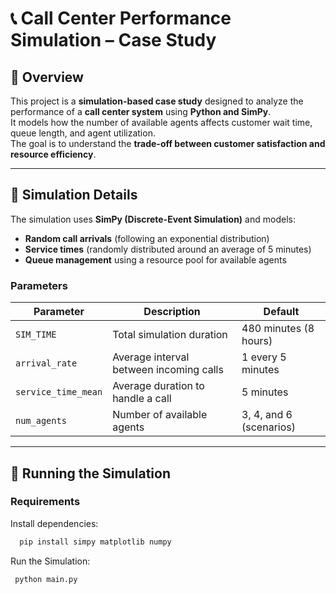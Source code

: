 # 📞 Call Center Performance Simulation – Case Study

## 📘 Overview
This project is a **simulation-based case study** designed to analyze the performance of a **call center system** using **Python and SimPy**.  
It models how the number of available agents affects customer wait time, queue length, and agent utilization.  
The goal is to understand the **trade-off between customer satisfaction and resource efficiency**.

---


## 🧠 Simulation Details
The simulation uses **SimPy (Discrete-Event Simulation)** and models:
- **Random call arrivals** (following an exponential distribution)
- **Service times** (randomly distributed around an average of 5 minutes)
- **Queue management** using a resource pool for available agents

### Parameters
| Parameter | Description | Default |
|------------|-------------|----------|
| `SIM_TIME` | Total simulation duration | 480 minutes (8 hours) |
| `arrival_rate` | Average interval between incoming calls | 1 every 5 minutes |
| `service_time_mean` | Average duration to handle a call | 5 minutes |
| `num_agents` | Number of available agents | 3, 4, and 6 (scenarios) |

---

## 🚀 Running the Simulation
### **Requirements**
Install dependencies:
 ```sh
   pip install simpy matplotlib numpy
   ```
Run the Simulation:
 ```sh
  python main.py
   ```
